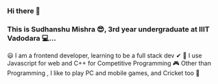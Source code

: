 ### Hi there 👋

### This is Sudhanshu Mishra 😎, 3rd year undergraduate at IIIT Vadodara 💻...
😃 I am a frontend developer, learning to be a full stack dev ✔
🎁 I use Javascript for web and C++ for Competitive Programming
🎮 Other than Programming , I like to play PC and mobile games, and Cricket too 🏏
